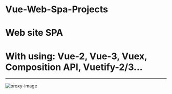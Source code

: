 # Vue-Web-Spa-Projects
# Web site SPA
# With using: Vue-2, Vue-3, Vuex, Composition API, Vuetify-2/3...
______
![proxy-image](https://user-images.githubusercontent.com/51271834/160930634-09821fbe-158a-4d4a-83d3-5305e6b5fb3a.png)
